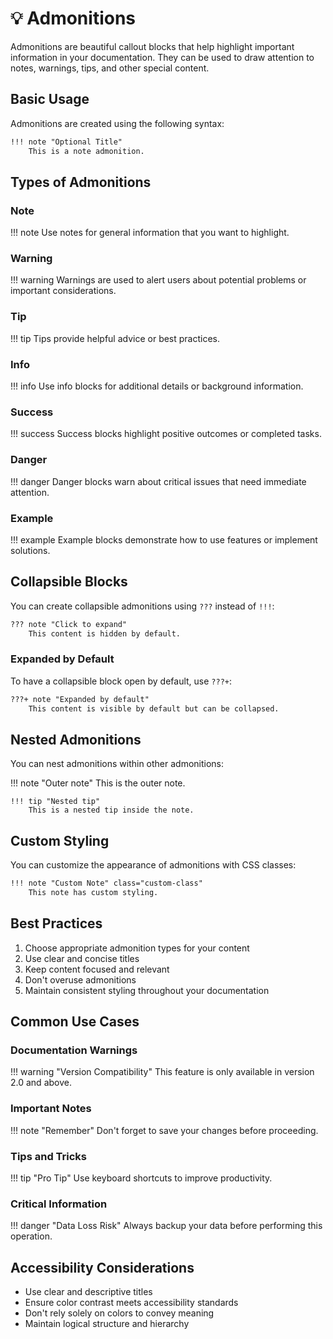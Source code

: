 # 💡 Admonitions

Admonitions are beautiful callout blocks that help highlight important information in your documentation. They can be used to draw attention to notes, warnings, tips, and other special content.

## Basic Usage

Admonitions are created using the following syntax:

```markdown
!!! note "Optional Title"
    This is a note admonition.
```

## Types of Admonitions

### Note
!!! note
    Use notes for general information that you want to highlight.

### Warning
!!! warning
    Warnings are used to alert users about potential problems or important considerations.

### Tip
!!! tip
    Tips provide helpful advice or best practices.

### Info
!!! info
    Use info blocks for additional details or background information.

### Success
!!! success
    Success blocks highlight positive outcomes or completed tasks.

### Danger
!!! danger
    Danger blocks warn about critical issues that need immediate attention.

### Example
!!! example
    Example blocks demonstrate how to use features or implement solutions.

## Collapsible Blocks

You can create collapsible admonitions using `???` instead of `!!!`:

```markdown
??? note "Click to expand"
    This content is hidden by default.
```

### Expanded by Default

To have a collapsible block open by default, use `???+`:

```markdown
???+ note "Expanded by default"
    This content is visible by default but can be collapsed.
```

## Nested Admonitions

You can nest admonitions within other admonitions:

!!! note "Outer note"
    This is the outer note.

    !!! tip "Nested tip"
        This is a nested tip inside the note.

## Custom Styling

You can customize the appearance of admonitions with CSS classes:

```markdown
!!! note "Custom Note" class="custom-class"
    This note has custom styling.
```

## Best Practices

1. Choose appropriate admonition types for your content
2. Use clear and concise titles
3. Keep content focused and relevant
4. Don't overuse admonitions
5. Maintain consistent styling throughout your documentation

## Common Use Cases

### Documentation Warnings
!!! warning "Version Compatibility"
    This feature is only available in version 2.0 and above.

### Important Notes
!!! note "Remember"
    Don't forget to save your changes before proceeding.

### Tips and Tricks
!!! tip "Pro Tip"
    Use keyboard shortcuts to improve productivity.

### Critical Information
!!! danger "Data Loss Risk"
    Always backup your data before performing this operation.

## Accessibility Considerations

- Use clear and descriptive titles
- Ensure color contrast meets accessibility standards
- Don't rely solely on colors to convey meaning
- Maintain logical structure and hierarchy 